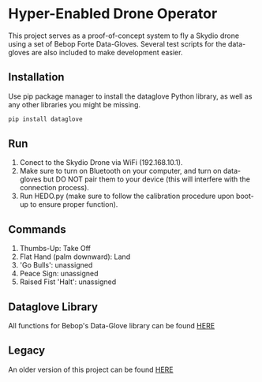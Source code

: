 # Hyper-Enabled Drone Operator

This project serves as a proof-of-concept system to fly a Skydio drone using a set of Bebop Forte Data-Gloves.  Several test scripts for the data-gloves are also included to make development easier.

## Installation

Use pip package manager to install the dataglove Python library, as well as any other libraries you might be missing.

```bash
pip install dataglove
```

## Run

1. Conect to the Skydio Drone via WiFi (192.168.10.1).
2. Make sure to turn on Bluetooth on your computer, and turn on data-gloves but DO NOT pair them to your device (this will interfere with the connection process).
3. Run HEDO.py (make sure to follow the calibration procedure upon boot-up to ensure proper function).

## Commands

1. Thumbs-Up: Take Off
2. Flat Hand (palm downward): Land
3. 'Go Bulls': unassigned
4. Peace Sign: unassigned
5. Raised Fist 'Halt': unassigned

## Dataglove Library

All functions for Bebop's Data-Glove library can be found [HERE](https://pypi.org/project/dataglove/)


## Legacy

An older version of this project can be found [HERE](https://github.com/sofwerx/dataglove)


